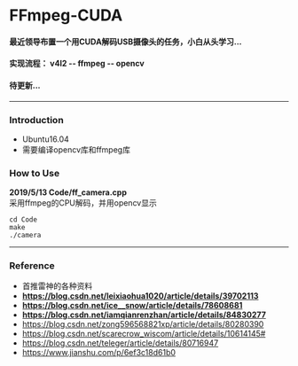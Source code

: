 # FFmpeg-CUDA
#### 最近领导布置一个用CUDA解码USB摄像头的任务，小白从头学习...
#### 实现流程： v4l2 -- ffmpeg -- opencv
#### 待更新...

-----
### Introduction
* Ubuntu16.04
* 需要编译opencv库和ffmpeg库 

### How to Use
**2019/5/13 Code/ff_camera.cpp**    
采用ffmpeg的CPU解码，并用opencv显示
```
cd Code
make 
./camera
```

------
### Reference 
* 首推雷神的各种资料
* **https://blog.csdn.net/leixiaohua1020/article/details/39702113**
* **https://blog.csdn.net/ice__snow/article/details/78608681**
* **https://blog.csdn.net/iamqianrenzhan/article/details/84830277**
* https://blog.csdn.net/zong596568821xp/article/details/80280390
* https://blog.csdn.net/scarecrow_wiscom/article/details/10614145#
* https://blog.csdn.net/teleger/article/details/80716947
* https://www.jianshu.com/p/6ef3c18d61b0
